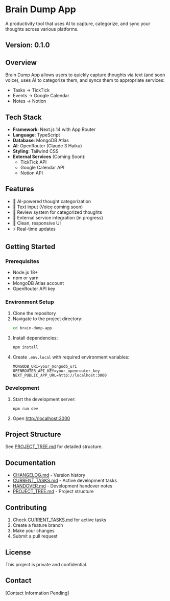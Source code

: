 # Brain Dump App

A productivity tool that uses AI to capture, categorize, and sync your thoughts across various platforms.

## Version: 0.1.0

## Overview

Brain Dump App allows users to quickly capture thoughts via text (and soon voice), uses AI to categorize them, and syncs them to appropriate services:
- Tasks → TickTick
- Events → Google Calendar
- Notes → Notion

## Tech Stack

- **Framework**: Next.js 14 with App Router
- **Language**: TypeScript
- **Database**: MongoDB Atlas
- **AI**: OpenRouter (Claude 3 Haiku)
- **Styling**: Tailwind CSS
- **External Services** (Coming Soon):
  - TickTick API
  - Google Calendar API
  - Notion API

## Features

- 🤖 AI-powered thought categorization
- 📝 Text input (Voice coming soon)
- 🔄 Review system for categorized thoughts
- 🔗 External service integration (in progress)
- 🎨 Clean, responsive UI
- ⚡ Real-time updates

## Getting Started

### Prerequisites
- Node.js 18+
- npm or yarn
- MongoDB Atlas account
- OpenRouter API key

### Environment Setup

1. Clone the repository
2. Navigate to the project directory:
   ```bash
   cd brain-dump-app
   ```
3. Install dependencies:
   ```bash
   npm install
   ```
4. Create `.env.local` with required environment variables:
   ```env
   MONGODB_URI=your_mongodb_uri
   OPENROUTER_API_KEY=your_openrouter_key
   NEXT_PUBLIC_APP_URL=http://localhost:3000
   ```

### Development

1. Start the development server:
   ```bash
   npm run dev
   ```
2. Open [http://localhost:3000](http://localhost:3000)

## Project Structure

See [PROJECT_TREE.md](PROJECT_TREE.md) for detailed structure.

## Documentation

- [CHANGELOG.md](CHANGELOG.md) - Version history
- [CURRENT_TASKS.md](CURRENT_TASKS.md) - Active development tasks
- [HANDOVER.md](HANDOVER.md) - Development handover notes
- [PROJECT_TREE.md](PROJECT_TREE.md) - Project structure

## Contributing

1. Check [CURRENT_TASKS.md](CURRENT_TASKS.md) for active tasks
2. Create a feature branch
3. Make your changes
4. Submit a pull request

## License

This project is private and confidential.

## Contact

[Contact Information Pending]
